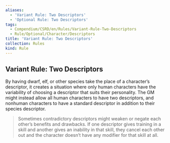 ```yaml
---
aliases:
  - 'Variant Rule: Two Descriptors'
  - 'Optional Rule: Two Descriptors'
tags:
  - Compendium/CSRD/en/Rules/Variant-Rule-Two-Descriptors
  - Rule/Optional/Character/Descriptors
title: 'Variant Rule: Two Descriptors'
collection: Rules
kind: Rule
---
```

## Variant Rule: Two Descriptors  
By having dwarf, elf, or other species take the place of a character’s descriptor, it creates a situation where only human characters have the variability of choosing a descriptor that suits their personality. The GM might instead allow all human characters to have two descriptors, and nonhuman characters to have a standard descriptor in addition to their species descriptor.  
  
>Sometimes contradictory descriptors might weaken or negate each other’s benefits and drawbacks. If one descriptor gives training in a skill and another gives an inability in that skill, they cancel each other out and the character doesn’t have any modifier for that skill at all.  
